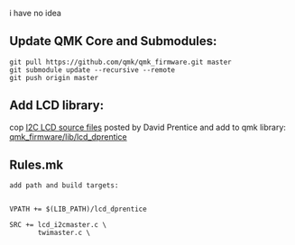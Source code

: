 i have no idea 

## Update QMK Core and Submodules:
```
git pull https://github.com/qmk/qmk_firmware.git master
git submodule update --recursive --remote
git push origin master
```
## Add LCD library:

cop  [I2C LCD source files](https://www.avrfreaks.net/comment/2640876#comment-2640876) posted by David Prentice
and add to qmk library: [qmk_firmware/lib/lcd_dprentice](https://github.com/JarofMolasses/qmk_firmware/tree/master/lib/lcd_dprentice)

## Rules.mk
```
add path and build targets:


VPATH += $(LIB_PATH)/lcd_dprentice

SRC += lcd_i2cmaster.c \
       twimaster.c \
```

